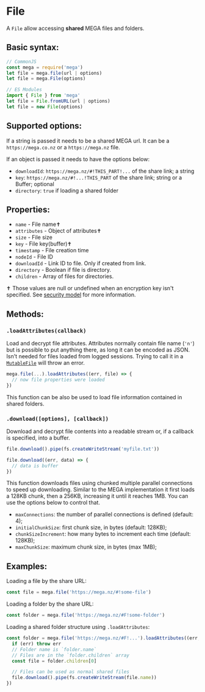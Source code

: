 # File

A `File` allow accessing **shared** MEGA files and folders.

## Basic syntax:

```javascript
// CommonJS
const mega = require('mega')
let file = mega.file(url | options)
let file = mega.File(options)

// ES Modules
import { File } from 'mega'
let file = File.fromURL(url | options)
let file = new File(options)
```

## Supported options:

If a string is passed it needs to be a shared MEGA url. It can be a `https://mega.co.nz` or a `https://mega.nz` file.

If an object is passed it needs to have the options below:

* `downloadId`: `https://mega.nz/#!THIS_PART!...` of the share link; a string
* `key`: `https://mega.nz/#!...!THIS_PART` of the share link; string or a Buffer; optional
* `directory`: `true` if loading a shared folder

## Properties:

* `name` - File name✝
* `attributes` - Object of attributes✝
* `size` - File size
* `key` - File key(buffer)✝
* `timestamp` - File creation time
* `nodeId` - File ID
* `downloadId` - Link ID to file. Only if created from link.
* `directory` - Boolean if file is directory.
* `children` - Array of files for directories.

✝ Those values are null or undefined when an encryption key isn't specified. See [security model](security-model.md) for more information.

## Methods:

### `.loadAttributes(callback)`

Load and decrypt file attributes. Attributes normally contain file name (`'n'`) but is possible to put anything there, as long it can be encoded as JSON. Isn't needed for files loaded from logged sessions. Trying to call it in a [`MutableFile`](mutable-file.md) will throw an error.

```javascript
mega.file(...).loadAttributes((err, file) => {
  // now file properties were loaded
})
```

This function can be also be used to load file information contained in shared folders.

### `.download([options], [callback])`

Download and decrypt file contents into a readable stream or, if a callback is specified, into a buffer.

```javascript
file.download().pipe(fs.createWriteStream('myfile.txt'))

file.download((err, data) => {
  // data is buffer
})
```

This function downloads files using chunked multiple parallel connections to speed up downloading. Similar to the MEGA implementation it first loads a 128KB chunk, then a 256KB, increasing it until it reaches 1MB. You can use the options below to control that.

* `maxConnections`: the number of parallel connections is defined (default: 4);
* `initialChunkSize`: first chunk size, in bytes (default: 128KB);
* `chunkSizeIncrement`: how many bytes to increment each time (default: 128KB);
* `maxChunkSize`: maximum chunk size, in bytes (max 1MB);

## Examples:

Loading a file by the share URL:

```javascript
const file = mega.file('https://mega.nz/#!some-file')

```

Loading a folder by the share URL:

```javascript
const folder = mega.file('https://mega.nz/#F!some-folder')
```

Loading a shared folder structure using `.loadAttributes`:

```javascript
const folder = mega.file('https://mega.nz/#F!...').loadAttributes((err, folder) => {
  if (err) throw err
  // Folder name is `folder.name`
  // Files are in the `folder.children` array
  const file = folder.children[0]

  // Files can be used as normal shared files
  file.download().pipe(fs.createWriteStream(file.name))
})
```
